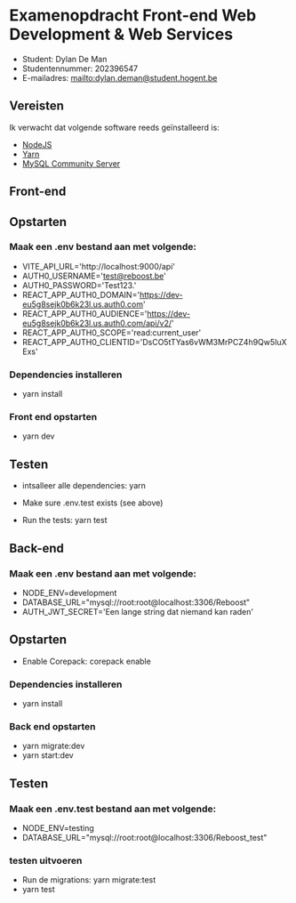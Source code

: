 # Examenopdracht Front-end Web Development & Web Services

- Student: Dylan De Man
- Studentennummer: 202396547
- E-mailadres: <mailto:dylan.deman@student.hogent.be>

## Vereisten

Ik verwacht dat volgende software reeds geïnstalleerd is:

- [NodeJS](https://nodejs.org)
- [Yarn](https://yarnpkg.com)
- [MySQL Community Server](https://dev.mysql.com/downloads/mysql/)

## Front-end

## Opstarten
### Maak een .env bestand aan met volgende:
* VITE_API_URL='http://localhost:9000/api'
* AUTH0_USERNAME='test@reboost.be'
* AUTH0_PASSWORD='Test123.'
* REACT_APP_AUTH0_DOMAIN='https://dev-eu5g8sejk0b6k23l.us.auth0.com'
* REACT_APP_AUTH0_AUDIENCE='https://dev-eu5g8sejk0b6k23l.us.auth0.com/api/v2/'
* REACT_APP_AUTH0_SCOPE='read:current_user'
* REACT_APP_AUTH0_CLIENTID='DsCO5tTYas6vWM3MrPCZ4h9Qw5IuXExs'

### Dependencies installeren
 * yarn install
### Front end opstarten
 * yarn dev
## Testen
* intsalleer alle dependencies: yarn
* Make sure .env.test exists (see above)

* Run the tests: yarn test

## Back-end
### Maak een .env bestand aan met volgende:
* NODE_ENV=development
* DATABASE_URL="mysql://root:root@localhost:3306/Reboost"
* AUTH_JWT_SECRET='Een lange string dat niemand kan raden'

  
## Opstarten
* Enable Corepack: corepack enable
### Dependencies installeren
 * yarn install
### Back end opstarten
* yarn migrate:dev
* yarn start:dev

## Testen
### Maak een .env.test bestand aan met volgende:
* NODE_ENV=testing
* DATABASE_URL="mysql://root:root@localhost:3306/Reboost_test"
### testen uitvoeren
* Run de migrations: yarn migrate:test
* yarn test

